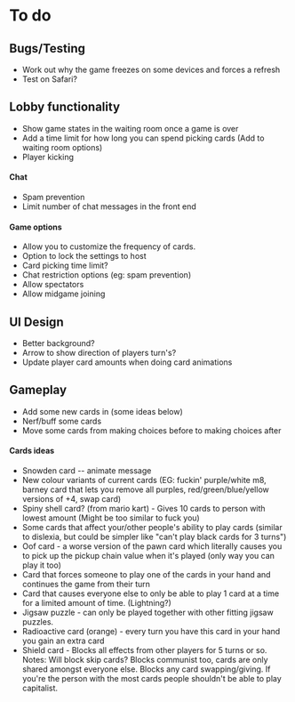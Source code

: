 # To do

## Bugs/Testing
* Work out why the game freezes on some devices and forces a refresh
* Test on Safari?

## Lobby functionality
* Show game states in the waiting room once a game is over
* Add a time limit for how long you can spend picking cards (Add to waiting room options)
* Player kicking

#### Chat
* Spam prevention
* Limit number of chat messages in the front end

#### Game options
* Allow you to customize the frequency of cards.
* Option to lock the settings to host
* Card picking time limit?
* Chat restriction options (eg: spam prevention)
* Allow spectators
* Allow midgame joining

## UI Design
* Better background?
* Arrow to show direction of players turn's?
* Update player card amounts when doing card animations

## Gameplay
* Add some new cards in (some ideas below)
* Nerf/buff some cards
* Move some cards from making choices before to making choices after

#### Cards ideas
* Snowden card -- animate message
* New colour variants of current cards (EG: fuckin' purple/white m8, barney card that lets you remove all purples, red/green/blue/yellow versions of +4, swap card)
* Spiny shell card? (from mario kart) - Gives 10 cards to person with lowest amount (Might be too similar to fuck you)
* Some cards that affect your/other people's ability to play cards (similar to dislexia, but could be simpler like "can't play black cards for 3 turns")
* Oof card - a worse version of the pawn card which literally causes you to pick up the pickup chain value when it's played (only way you can play it too)
* Card that forces someone to play one of the cards in your hand and continues the game from their turn
* Card that causes everyone else to only be able to play 1 card at a time for a limited amount of time. (Lightning?)
* Jigsaw puzzle - can only be played together with other fitting jigsaw puzzles.
* Radioactive card (orange) - every turn you have this card in your hand you gain an extra card
* Shield card - Blocks all effects from other players for 5 turns or so. Notes: Will block skip cards? Blocks communist too, cards are only shared amongst everyone else. Blocks any card swapping/giving. If you're the person with the most cards people shouldn't be able to play capitalist.